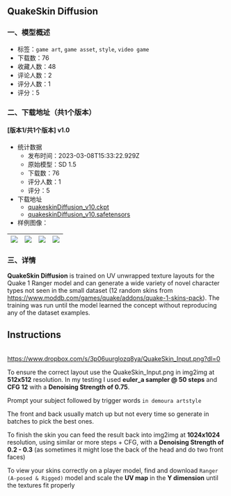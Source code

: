 ## QuakeSkin Diffusion
### 一、模型概述

- 标签：`game art`, `game asset`, `style`, `video game`
- 下载数：76
- 收藏人数：48
- 评论人数：2
- 评分人数：1
- 评分：5

### 二、下载地址（共1个版本）

#### [版本1/共1个版本] v1.0

- 统计数据
  - 发布时间：2023-03-08T15:33:22.929Z
  - 原始模型：SD 1.5
  - 下载数：76
  - 评分人数：1
  - 评分：5
- 下载地址
  - [quakeskinDiffusion_v10.ckpt](https://civitai.com/api/download/models/20307?type=Model&format=PickleTensor&size=full&fp=fp16)
  - [quakeskinDiffusion_v10.safetensors](https://civitai.com/api/download/models/20307)
- 样例图像：

| <img src="https://image.civitai.com/xG1nkqKTMzGDvpLrqFT7WA/738a24cc-9fca-40ee-de7c-643f30538500/width=450/214977.jpeg" /> | <img src="https://image.civitai.com/xG1nkqKTMzGDvpLrqFT7WA/c735f03a-2fd0-4148-9b6a-f5faef2df500/width=450/214980.jpeg" /> | <img src="https://image.civitai.com/xG1nkqKTMzGDvpLrqFT7WA/d1a3af84-1873-4b3b-7598-344a1da10d00/width=450/214992.jpeg" /> | <img src="https://image.civitai.com/xG1nkqKTMzGDvpLrqFT7WA/accd6dcb-9dd2-4b9f-69ed-60d754929b00/width=450/214978.jpeg" /> |
| ---- | ---- | ---- | ---- |


### 三、详情
<p><strong>QuakeSkin Diffusion</strong> is trained on UV unwrapped texture layouts for the Quake 1 Ranger model and can generate a wide variety of novel character types not seen in the small dataset (12 random skins from <a target="_blank" rel="ugc" href="https://www.moddb.com/games/quake/addons/quake-1-skins-pack">https://www.moddb.com/games/quake/addons/quake-1-skins-pack</a>). The training was run until the model learned the concept without reproducing any of the dataset examples.</p><h2>Instructions</h2><p><br /><a target="_blank" rel="ugc" href="https://www.dropbox.com/s/3p06uurglozq8ya/QuakeSkin_Input.png?dl=0">https://www.dropbox.com/s/3p06uurglozq8ya/QuakeSkin_Input.png?dl=0</a></p><p>To ensure the correct layout use the QuakeSkin_Input.png in img2img at <strong>512x512</strong> resolution. In my testing I used <strong>euler_a sampler @ 50 steps</strong> and <strong>CFG 12</strong> with a <strong>Denoising Strength of 0.75</strong>.</p><p>Prompt your subject followed by trigger words <code>in demoura artstyle</code></p><p>The front and back usually match up but not every time so generate in batches to pick the best ones.</p><p>To finish the skin you can feed the result back into img2img at <strong>1024x1024</strong> resolution, using similar or more steps + CFG, with a <strong>Denoising Strength of 0.2 - 0.3</strong> (as sometimes it might lose the back of the head and do two front faces)</p><p>To view your skins correctly on a player model, find and download <code>Ranger (A-posed &amp; Rigged)</code> model and scale the <strong>UV map</strong> in the <strong>Y dimension</strong> until the textures fit properly</p>